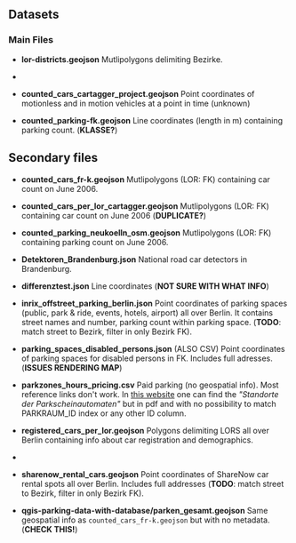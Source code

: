 ## Datasets

### Main Files

- **lor-districts.geojson** Mutlipolygons delimiting Bezirke.
- 
- **counted_cars_cartagger_project.geojson** Point coordinates of motionless and in motion vehicles at a point in time (unknown)

- **counted_parking-fk.geojson** Line coordinates (length in m) containing parking count. (**KLASSE?**)

## Secondary files

- **counted_cars_fr-k.geojson** Mutlipolygons (LOR: FK) containing car count on June 2006.

- **counted_cars_per_lor_cartagger.geojson** Mutlipolygons (LOR: FK) containing car count on June 2006 (**DUPLICATE?**)

- **counted_parking_neukoelln_osm.geojson** Mutlipolygons (LOR: FK) containing parking count on June 2006.

- **Detektoren_Brandenburg.json** National road car detectors in Brandenburg.

- **differenztest.json** Line coordinates (**NOT SURE WITH WHAT INFO**)

- **inrix_offstreet_parking_berlin.json** Point coordinates of parking spaces (public, park & ride, events, hotels, airport) all over Berlin. It contains street names and number, parking count within parking space. (**TODO**: match street to Bezirk, filter in only Bezirk FK).

- **parking_spaces_disabled_persons.json** (ALSO CSV) Point coordinates of parking spaces for disabled persons in FK. Includes full adresses. (**ISSUES RENDERING MAP**)

- **parkzones_hours_pricing.csv** Paid parking (no geospatial info). Most reference links don't work. In [this website](https://parkeninkreuzberg.de) one can find the _"Standorte der Parkscheinautomaten"_ but in pdf and with no possibility to match PARKRAUM_ID index or any other ID column.

- **registered_cars_per_lor.geojson** Polygons delimiting LORS all over Berlin containing info about car registration and demographics.
- 
- **sharenow_rental_cars.geojson** Point coordinates of ShareNow car rental spots all over Berlin. Includes full addresses (**TODO**: match street to Bezirk, filter in only Bezirk FK).

- **qgis-parking-data-with-database/parken_gesamt.geojson** Same geospatial info as `counted_cars_fr-k.geojson` but with no metadata. (**CHECK THIS!**)
